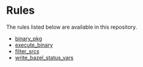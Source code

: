 <!-- Generated with Stardoc, Do Not Edit! -->
# Rules

The rules listed below are available in this repository.

  * [binary_pkg](/doc/binary_pkg.md)
  * [execute_binary](/doc/execute_binary.md)
  * [filter_srcs](/doc/filter_srcs.md)
  * [write_bazel_status_vars](/doc/write_bazel_status_vars.md)

